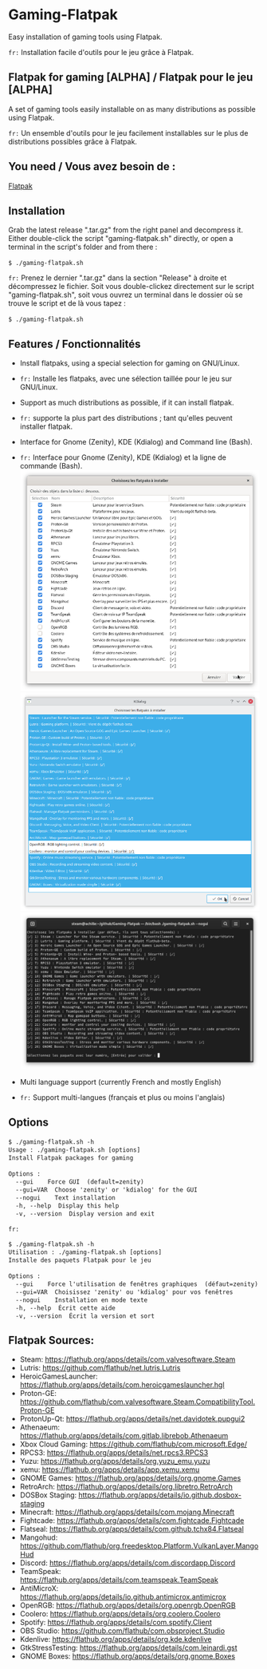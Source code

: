 # Gaming-Flatpak
Easy installation of gaming tools using Flatpak.

`fr:` Installation facile d'outils pour le jeu grâce à Flatpak.

## Flatpak for gaming [ALPHA] / Flatpak pour le jeu [ALPHA]
A set of gaming tools easily installable on as many distributions as possible using Flatpak.

`fr:` Un ensemble d'outils pour le jeu facilement installables sur le plus de distributions possibles grâce à Flatpak.

## You need / Vous avez besoin de :

[Flatpak](https://flatpak.org/setup/)

## Installation
Grab the latest release ".tar.gz" from the right panel and decompress it.
Either double-click the script "gaming-flatpak.sh" directly, or open a terminal in the script's folder and from there :

`$ ./gaming-flatpak.sh`

`fr:` Prenez le dernier ".tar.gz" dans la section "Release" à droite et décompressez le fichier.
Soit vous double-clickez directement sur le script "gaming-flatpak.sh", soit vous ouvrez un terminal dans le dossier où se trouve le script et de là vous tapez :

`$ ./gaming-flatpak.sh`

## Features / Fonctionnalités
* Install flatpaks, using a special selection for gaming on GNU/Linux.
* `fr:` Installe les flatpaks, avec une sélection taillée pour le jeu sur GNU/Linux.
* Support as much distributions as possible, if it can install flatpak.
* `fr:` supporte la plus part des distributions ; tant qu'elles peuvent installer flatpak.
* Interface for Gnome (Zenity), KDE (Kdialog) and Command line (Bash).
* `fr:` Interface pour Gnome (Zenity), KDE (Kdialog) et la ligne de commande (Bash).
![Gnome](img/gf-zenity-0.6.png)
![KDE](img/gf-kdialog-0-6.png)
![Cli](img/gf-cli-en-0-6.png)

* Multi language support (currently French and mostly English)
* `fr:` Support multi-langues (français et plus ou moins l'anglais)

## Options
```
$ ./gaming-flatpak.sh -h
Usage : ./gaming-flatpak.sh [options]
Install Flatpak packages for gaming

Options :
  --gui    Force GUI  (default=zenity)
  --gui=VAR  Choose 'zenity' or 'kdialog' for the GUI
  --nogui    Text installation
  -h, --help  Display this help
  -v, --version  Display version and exit
```

`fr:`
```
$ ./gaming-flatpak.sh -h
Utilisation : ./gaming-flatpak.sh [options]
Installe des paquets Flatpak pour le jeu

Options :
  --gui    Force l'utilisation de fenêtres graphiques  (défaut=zenity)
  --gui=VAR  Choisissez 'zenity' ou 'kdialog' pour vos fenêtres
  --nogui    Installation en mode texte
  -h, --help  Écrit cette aide
  -v, --version  Écrit la version et sort
```

## Flatpak Sources:
- Steam: https://flathub.org/apps/details/com.valvesoftware.Steam
- Lutris: https://github.com/flathub/net.lutris.Lutris
- HeroicGamesLauncher: https://flathub.org/apps/details/com.heroicgameslauncher.hgl
- Proton-GE: https://github.com/flathub/com.valvesoftware.Steam.CompatibilityTool.Proton-GE
- ProtonUp-Qt: https://flathub.org/apps/details/net.davidotek.pupgui2
- Athenaeum: https://flathub.org/apps/details/com.gitlab.librebob.Athenaeum
- Xbox Cloud Gaming: https://github.com/flathub/com.microsoft.Edge/
- RPCS3: https://flathub.org/apps/details/net.rpcs3.RPCS3
- Yuzu: https://flathub.org/apps/details/org.yuzu_emu.yuzu
- xemu: https://flathub.org/apps/details/app.xemu.xemu
- GNOME Games: https://flathub.org/apps/details/org.gnome.Games
- RetroArch: https://flathub.org/apps/details/org.libretro.RetroArch
- DOSBox Staging: https://flathub.org/apps/details/io.github.dosbox-staging
- Minecraft: https://flathub.org/apps/details/com.mojang.Minecraft
- Fightcade: https://flathub.org/apps/details/com.fightcade.Fightcade
- Flatseal: https://flathub.org/apps/details/com.github.tchx84.Flatseal
- Mangohud: https://github.com/flathub/org.freedesktop.Platform.VulkanLayer.MangoHud
- Discord: https://flathub.org/apps/details/com.discordapp.Discord
- TeamSpeak: https://flathub.org/apps/details/com.teamspeak.TeamSpeak
- AntiMicroX: https://flathub.org/apps/details/io.github.antimicrox.antimicrox
- OpenRGB: https://flathub.org/apps/details/org.openrgb.OpenRGB
- Coolero: https://flathub.org/apps/details/org.coolero.Coolero
- Spotify: https://flathub.org/apps/details/com.spotify.Client
- OBS Studio: https://github.com/flathub/com.obsproject.Studio
- Kdenlive: https://flathub.org/apps/details/org.kde.kdenlive
- GtkStressTesting: https://flathub.org/apps/details/com.leinardi.gst
- GNOME Boxes: https://flathub.org/apps/details/org.gnome.Boxes
